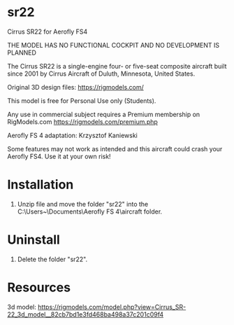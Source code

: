 # sr22
Cirrus SR22 for Aerofly FS4

THE MODEL HAS NO FUNCTIONAL COCKPIT AND NO DEVELOPMENT IS PLANNED

The Cirrus SR22 is a single-engine four- or five-seat composite aircraft built since 2001 by Cirrus Aircraft of Duluth, Minnesota, United States.
 
Original 3D design files: https://rigmodels.com/
 
This model is free for Personal Use only (Students).

Any use in commercial subject requires a Premium membership on RigModels.com
https://rigmodels.com/premium.php

Aerofly FS 4 adaptation: Krzysztof Kaniewski

Some features may not work as intended and this aircraft could crash your Aerofly FS4. 
Use it at your own risk!

# Installation

1. Unzip file and move the folder "sr22" into the C:\Users\~\Documents\Aerofly FS 4\aircraft folder.

# Uninstall

1. Delete the folder "sr22".

# Resources

3d model: https://rigmodels.com/model.php?view=Cirrus_SR-22_3d_model__82cb7bd1e3fd468ba498a37c201c09f4


